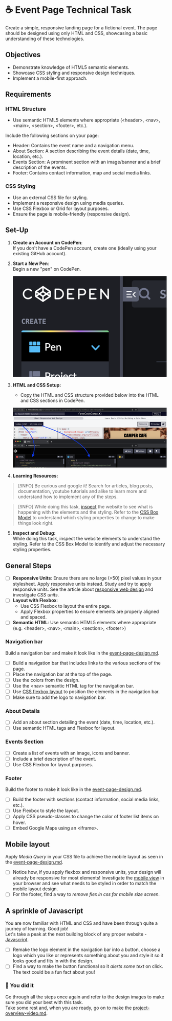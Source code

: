 # ☕ Event Page Technical Task

Create a simple, responsive landing page for a fictional event. The page should be designed using only HTML and CSS, showcasing a basic understanding of these technologies.

## Objectives

- Demonstrate knowledge of HTML5 semantic elements.
- Showcase CSS styling and responsive design techniques.
- Implement a mobile-first approach.

## Requirements

### HTML Structure

- Use semantic HTML5 elements where appropriate (\<header>, \<nav>, \<main>, \<section>, \<footer>, etc.).

Include the following sections on your page:

- Header: Contains the event name and a navigation menu.
- About Section: A section describing the event details (date, time, location, etc.).
- Events Section: A prominent section with an image/banner and a brief description of the events.
- Footer: Contains contact information, map and social media links.

### CSS Styling

- Use an external CSS file for styling.
- Implement a responsive design using media queries.
- Use CSS Flexbox or Grid for layout purposes.
- Ensure the page is mobile-friendly (responsive design).

## Set-Up

1. **Create an Account on CodePen**:\
   If you don't have a CodePen account, create one (ideally using your existing GitHub account).
2. **Start a New Pen**:\
   Begin a new "pen" on CodePen.

   ![image12](../assets/image12.png)

3. **HTML and CSS Setup:**
   - Copy the HTML and CSS structure provided below into the HTML and CSS sections in CodePen.

   ![image6](../assets/image6.png)

4. **Learning Resources:**

> [!INFO]
> Be curious and google it! Search for articles, blog posts, documentation, youtube tutorials and alike to learn more and understand how to implement any of the steps.

> [!INFO]
> While doing this task, [inspect](https://blog.hubspot.com/website/how-to-inspect) the website to see what is happening with the elements and the styling. Refer to the [CSS Box Model](https://www.w3schools.com/css/css_boxmodel.asp) to understand which styling properties to change to make things look right.

5. **Inspect and Debug:**\
   While doing this task, inspect the website elements to understand the styling. Refer to the CSS Box Model to identify and adjust the necessary styling properties.

## General Steps

- [ ] **Responsive Units**: Ensure there are no large (>50) pixel values in your stylesheet. Apply responsive units instead. Study and try to apply responsive units. See the article about [responsive web design](https://medium.com/analytics-vidhya/responsive-web-design-choosing-the-right-unit-4cf2e7d72db7) and investigate _CSS units_.
- [ ] **Layout with Flexbox**:
  - Use CSS Flexbox to layout the entire page.
  - Apply Flexbox properties to ensure elements are properly aligned and spaced.
- [ ] **Semantic HTML**: Use semantic HTML5 elements where appropriate (e.g. \<header>, \<nav>, \<main>, \<section>, \<footer>)

### Navigation bar

Build a navigation bar and make it look like in the [event-page-design.md](event-page-design.md "mention").

- [ ] Build a navigation bar that includes links to the various sections of the page.
- [ ] Place the navigation bar at the top of the page.
- [ ] Use the colors from the design.
- [ ] Use the \<nav> semantic HTML tag for the navigation bar.
- [ ] Use [CSS flexbox layout](https://css-tricks.com/snippets/css/a-guide-to-flexbox/) to position the elements in the navigation bar.
- [ ] Make sure to add the logo to navigation bar.

### About Details

- [ ] Add an about section detailing the event (date, time, location, etc.).
- [ ] Use semantic HTML tags and Flexbox for layout.

### Events Section

- [ ] Create a list of events with an image, icons and banner.
- [ ] Include a brief description of the event.
- [ ] Use CSS Flexbox for layout purposes.

### Footer

Build the footer to make it look like in the [event-page-design.md](event-page-design.md "mention").

- [ ] Build the footer with sections (contact information, social media links, etc.).
- [ ] Use Flexbox to style the layout.
- [ ] Apply CSS pseudo-classes to change the color of footer list items on hover.
- [ ] Embed Google Maps using an \<iframe>.

## Mobile layout

Apply _Media Query_ in your CSS file to achieve the mobile layout as seen in the [event-page-design.md](event-page-design.md "mention").

- [ ] Notice how, if you apply flexbox and responsive units, your design will already be responsive for most elements! Investigate the [mobile view](https://blog.hubspot.com/website/how-to-inspect) in your browser and see what needs to be styled in order to match the mobile layout design.
- [ ] For the footer, find a way to _remove flex in css for mobile size screen._

## A sprinkle of Javascript

You are now familiar with HTML and CSS and have been through quite a journey of learning. Good job! \
Let's take a peak at the next building block of any proper website - [Javascript](https://developer.mozilla.org/en-US/docs/Learn/JavaScript/First_steps/What_is_JavaScript).

- [ ] Remake the logo element in the navigation bar into a button, choose a logo which you like or represents something about you and style it so it looks good and fits in with the design.
- [ ] Find a way to make the button functional so it _alerts some text_ on click. The text could be a fun fact about you!

### :tada: You did it

Go through all the steps once again and refer to the design images to make sure you did your best with this task. \
Take some rest and, when you are ready, go on to make the [project-overview-video.md](../project-overview-video.md "mention").
